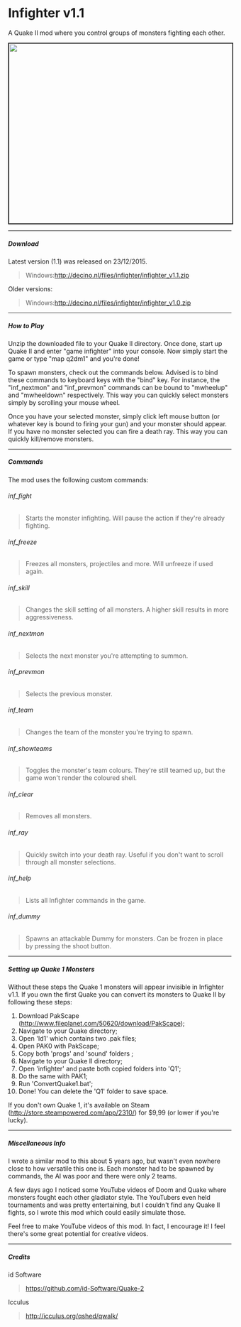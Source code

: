 # Infighter v1.1
A Quake II mod where you control groups of monsters fighting each other.

<a href="https://www.youtube.com/watch?v=2Ro_SqyEqK4
" target="_blank"><img src="http://decino.nl/images/misc/q2_particles.png" width="720" height="405" border="2" /></a>

-----
##### Download
Latest version (1.1) was released on 23/12/2015.
> Windows:http://decino.nl/files/infighter/infighter_v1.1.zip

Older versions:
> Windows:http://decino.nl/files/infighter/infighter_v1.0.zip

-----
##### How to Play
Unzip the downloaded file to your Quake II directory.
Once done, start up Quake II and enter "game infighter" into your console. Now simply start the game or type "map q2dm1" and you're done!

To spawn monsters, check out the commands below. Advised is to bind these commands to keyboard keys with the "bind" key. 
For instance, the "inf_nextmon" and "inf_prevmon" commands can be bound to "mwheelup" and "mwheeldown" respectively.
This way you can quickly select monsters simply by scrolling your mouse wheel.

Once you have your selected monster, simply click left mouse button (or whatever key is bound to firing your gun) and your
monster should appear. If you have no monster selected you can fire a death ray. This way you can quickly kill/remove monsters.

-----
##### Commands
The mod uses the following custom commands:

###### inf_fight
> Starts the monster infighting. Will pause the action if they're already fighting.

###### inf_freeze
> Freezes all monsters, projectiles and more. Will unfreeze if used again.

###### inf_skill
> Changes the skill setting of all monsters. A higher skill results in more aggressiveness.

###### inf_nextmon
> Selects the next monster you're attempting to summon.

###### inf_prevmon
> Selects the previous monster.

###### inf_team
> Changes the team of the monster you're trying to spawn.

###### inf_showteams
> Toggles the monster's team colours. They're still teamed up, but the game won't render the coloured shell.

###### inf_clear
> Removes all monsters.

###### inf_ray
> Quickly switch into your death ray. Useful if you don't want to scroll through all monster selections.

###### inf_help
> Lists all Infighter commands in the game. 

###### inf_dummy
> Spawns an attackable Dummy for monsters. Can be frozen in place by pressing the shoot button.

-----
##### Setting up Quake 1 Monsters
Without these steps the Quake 1 monsters will appear invisible in Infighter v1.1.
If you own the first Quake you can convert its monsters to Quake II by following these steps:

01. Download PakScape (http://www.fileplanet.com/50620/download/PakScape);
02. Navigate to your Quake directory;
03. Open 'Id1' which contains two .pak files;
04. Open PAK0 with PakScape;
05. Copy both 'progs' and 'sound' folders ;
06. Navigate to your Quake II directory;
07. Open 'infighter' and paste both copied folders into 'Q1';
08. Do the same with PAK1;
09. Run 'ConvertQuake1.bat';
10. Done! You can delete the 'Q1' folder to save space.

If you don't own Quake 1, it's available on Steam (http://store.steampowered.com/app/2310/) for $9,99 (or lower if you're lucky).

-----
##### Miscellaneous Info
I wrote a similar mod to this about 5 years ago, but wasn't even nowhere close to how versatile this one is. Each monster had to be spawned by commands, the AI was poor and there were only 2 teams. 

A few days ago I noticed some YouTube videos of Doom and Quake where monsters fought each other gladiator style. The YouTubers even held tournaments and was pretty entertaining, but I couldn't find any Quake II fights, so I wrote this mod which could easily simulate those.

Feel free to make YouTube videos of this mod. In fact, I encourage it! I feel there's some great potential for creative videos.

-----
##### Credits
id Software 
> https://github.com/id-Software/Quake-2

Icculus
> http://icculus.org/qshed/qwalk/

